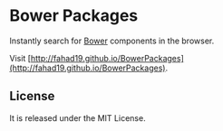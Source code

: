 # Bower Packages

Instantly search for [Bower](http://bower.io) components in the browser.

Visit [http://fahad19.github.io/BowerPackages](http://fahad19.github.io/BowerPackages).

## License

It is released under the MIT License.
